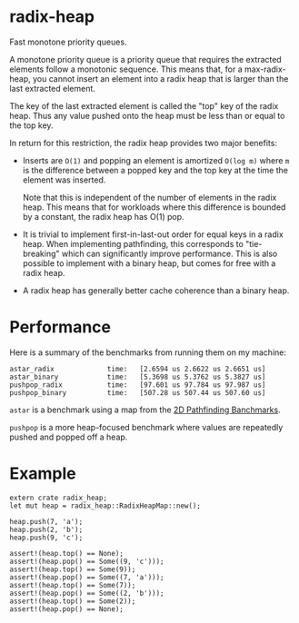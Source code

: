# radix-heap

Fast monotone priority queues.

A monotone priority queue is a priority queue that requires the extracted elements follow a
monotonic sequence. This means that, for a max-radix-heap, you cannot insert an element into a
radix heap that is larger than the last extracted element.

The key of the last extracted element is called the "top" key of the radix heap. Thus any value
pushed onto the heap must be less than or equal to the top key.

In return for this restriction, the radix heap provides two major benefits:

- Inserts are `O(1)` and popping an element is amortized `O(log m)` where `m` is the difference
  between a popped key and the top key at the time the element was inserted.
  
  Note that this is independent of the number of elements in the radix heap. This means that for
  workloads where this difference is bounded by a constant, the radix heap has O(1) pop.

- It is trivial to implement first-in-last-out order for equal keys in a radix heap. When
  implementing pathfinding, this corresponds to "tie-breaking" which can significantly improve
  performance. This is also possible to implement with a binary heap, but comes for free with a
  radix heap.

- A radix heap has generally better cache coherence than a binary heap.

# Performance

Here is a summary of the benchmarks from running them on my machine:

```text
astar_radix             time:   [2.6594 us 2.6622 us 2.6651 us]
astar_binary            time:   [5.3698 us 5.3762 us 5.3827 us]
pushpop_radix           time:   [97.601 us 97.784 us 97.987 us]
pushpop_binary          time:   [507.28 us 507.44 us 507.60 us]
```

`astar` is a benchmark using a map from the
[2D Pathfinding Banchmarks](https://movingai.com/benchmarks/grids.html).

`pushpop` is a more heap-focused benchmark where values are repeatedly pushed and popped off a heap.

# Example

```
extern crate radix_heap;
let mut heap = radix_heap::RadixHeapMap::new();

heap.push(7, 'a');
heap.push(2, 'b');
heap.push(9, 'c');

assert!(heap.top() == None);
assert!(heap.pop() == Some((9, 'c')));
assert!(heap.top() == Some(9));
assert!(heap.pop() == Some((7, 'a')));
assert!(heap.top() == Some(7));
assert!(heap.pop() == Some((2, 'b')));
assert!(heap.top() == Some(2));
assert!(heap.pop() == None);
```
